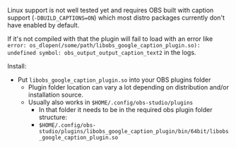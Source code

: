 Linux support is not well tested yet and requires OBS built with caption support (`-DBUILD_CAPTIONS=ON`) which most distro packages currently don't have enabled by default.

If it's not compiled with that the plugin will fail to load with an error like `error: os_dlopen(/some/path/libobs_google_caption_plugin.so): undefined symbol: obs_output_output_caption_text2` in the logs.

Install: 
* Put `libobs_google_caption_plugin.so` into your OBS plugins folder
  * Plugin folder location can vary a lot depending on distribution and/or installation source.
  * Usually also works in `$HOME/.config/obs-studio/plugins`
    * In that folder it needs to be in the required obs plugin folder structure:
    * `$HOME/.config/obs-studio/plugins/libobs_google_caption_plugin/bin/64bit/libobs_google_caption_plugin.so`



